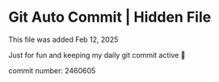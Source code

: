 # Git Auto Commit | Hidden File

This file was added Feb 12, 2025

Just for fun and keeping my daily git commit active 🤪

commit number: 2460605
